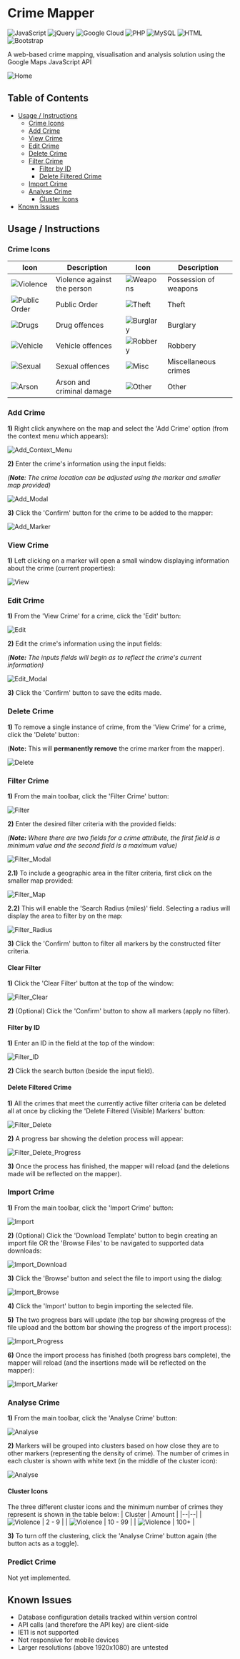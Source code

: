# Crime Mapper
![JavaScript](https://img.shields.io/badge/javascript-%23323330.svg?style=for-the-badge&logo=javascript)
![jQuery](https://img.shields.io/badge/jquery-%230769AD.svg?style=for-the-badge&logo=jquery)
![Google Cloud](https://img.shields.io/badge/GoogleCloud-%234285F4.svg?style=for-the-badge&logo=google-cloud&logoColor=white)
![PHP](https://img.shields.io/badge/php-%23777BB4.svg?style=for-the-badge&logo=php&logoColor=white)
![MySQL](https://img.shields.io/badge/mysql-%2300f.svg?style=for-the-badge&logo=mysql&logoColor=white&color=black)
![HTML](https://img.shields.io/badge/html5-%23E34F26.svg?style=for-the-badge&logo=html5&logoColor=white)
![Bootstrap](https://img.shields.io/badge/bootstrap-%23563D7C.svg?style=for-the-badge&logo=bootstrap&logoColor=white)

A web-based crime mapping, visualisation and analysis solution using the Google Maps JavaScript API

![Home](documentation/images/Home.PNG)

## Table of Contents
* [Usage / Instructions](#usage--instructions)
    * [Crime Icons](#crime-icons)
    * [Add Crime](#add-crime)
    * [View Crime](#view-crime)
    * [Edit Crime](#edit-crime)
    * [Delete Crime](#delete-crime)
    * [Filter Crime](#filter-crime)
        * [Filter by ID](#filter-by-id)
        * [Delete Filtered Crime](#delete-filtered-crime)
    * [Import Crime](#import-crime)
    * [Analyse Crime](#analyse-crime)
        * [Cluster Icons](#cluster-icons)
* [Known Issues](#known-issues)

## Usage / Instructions
### Crime Icons
| Icon | Description | Icon | Description |
|--|--|--|--|
| ![Violence](crime_icons/violence.png) | Violence against the person | ![Weapons](crime_icons/weapons.png) | Possession of weapons |
| ![Public Order](crime_icons/public_order.png) | Public Order | ![Theft](crime_icons/theft.png) | Theft |
| ![Drugs](crime_icons/drugs.png) | Drug offences | ![Burglary](crime_icons/burglary.png) | Burglary |
| ![Vehicle](crime_icons/vehicle.png)  | Vehicle offences | ![Robbery](crime_icons/robbery.png) | Robbery |
| ![Sexual](crime_icons/sexual.png) | Sexual offences | ![Misc](crime_icons/other.png) | Miscellaneous crimes | 
| ![Arson](crime_icons/arson.png) | Arson and criminal damage | ![Other](crime_icons/other.png) | Other |

### Add Crime

**1)** Right click anywhere on the map and select the 'Add Crime' option (from the context menu which appears):

![Add_Context_Menu](documentation/images/Add/Add_Context_Menu.PNG)

**2)** Enter the crime's information using the input fields:

*(**Note**: The crime location can be adjusted using the marker and smaller map provided)*

![Add_Modal](documentation/images/Add/Add_Modal.PNG)

**3)** Click the 'Confirm' button for the crime to be added to the mapper:

![Add_Marker](documentation/images/Add/Add_Marker.PNG)


### View Crime

**1)** Left clicking on a marker will open a small window displaying information about the crime (current properties):

![View](documentation/images/View/View_Marker.PNG)


### Edit Crime

**1)** From the 'View Crime' for a crime, click the 'Edit' button:

![Edit](documentation/images/Edit/Edit_Button.png)

**2)** Edit the crime's information using the input fields:

*(**Note:** The inputs fields will begin as to reflect the crime's current information)*

![Edit_Modal](documentation/images/Edit/Edit_Modal.PNG)

**3)** Click the 'Confirm' button to save the edits made.


### Delete Crime

**1)** To remove a single instance of crime, from the 'View Crime' for a crime, click the 'Delete' button:

(**Note:** This will **permanently remove** the crime marker from the mapper).

![Delete](documentation/images/Delete/Delete_Button.png)


### Filter Crime

**1)** From the main toolbar, click the 'Filter Crime' button:

![Filter](documentation/images/Filter/Filter_Button.PNG)

**2)** Enter the desired filter criteria with the provided fields:

*(**Note:** Where there are two fields for a crime attribute, the first field is a minimum value and the second field is a maximum value)*

![Filter_Modal](documentation/images/Filter/Filter_Modal.PNG)

**2.1)** To include a geographic area in the filter criteria, first click on the smaller map provided:

![Filter_Map](documentation/images/Filter/Filter_Map.png)

**2.2)** This will enable the 'Search Radius (miles)' field. Selecting a radius will display the area to filter by on the map:

![Filter_Radius](documentation/images/Filter/Filter_Radius.png)

**3)** Click the 'Confirm' button to filter all markers by the constructed filter criteria.


#### Clear Filter

**1)** Click the 'Clear Filter' button at the top of the window:

![Filter_Clear](documentation/images/Filter/Filter_Clear.png)

**2)** (Optional) Click the 'Confirm' button to show all markers (apply no filter).


#### Filter by ID

**1)** Enter an ID in the field at the top of the window:

![Filter_ID](documentation/images/Filter/Filter_ID.png)

**2)** Click the search button (beside the input field).


#### Delete Filtered Crime

**1)** All the crimes that meet the currently active filter criteria can be deleted all at once by clicking the 'Delete Filtered (Visible) Markers' button:

![Filter_Delete](documentation/images/Filter/Filter_Delete.png)

**2)** A progress bar showing the deletion process will appear:

![Filter_Delete_Progress](documentation/images/Filter/Filter_Delete_Progress.PNG)

**3)** Once the process has finished, the mapper will reload (and the deletions made will be reflected on the mapper).


### Import Crime

**1)** From the main toolbar, click the 'Import Crime' button:

![Import](documentation/images/Import/Import_Button.PNG)

**2)** (Optional) Click the 'Download Template' button to begin creating an import file OR the 'Browse Files' to be navigated to supported data downloads:

![Import_Download](documentation/images/Import/Import_Download.png)

**3)** Click the 'Browse' button and select the file to import using the dialog:

![Import_Browse](documentation/images/Import/Import_Browse.png)

**4)** Click the 'Import' button to begin importing the selected file.

**5)** The two progress bars will update (the top bar showing progress of the file upload and the bottom bar showing the progress of the import process):

![Import_Progress](documentation/images/Import/Import_Progress.PNG)

**6)** Once the import process has finished (both progress bars complete), the mapper will reload (and the insertions made will be reflected on the mapper):

![Import_Marker](documentation/images/Import/Import_Marker.png)

### Analyse Crime

**1)** From the main toolbar, click the 'Analyse Crime' button:

![Analyse](documentation/images/Analyse/Analyse_Button.PNG)

**2)** Markers will be grouped into clusters based on how close they are to other markers (representing the density of crime). The number of crimes in each cluster is shown with white text (in the middle of the cluster icon):

![Analyse](documentation/images/Analyse/Analyse_Marker.png)

#### Cluster Icons

The three different cluster icons and the minimum number of crimes they represent is shown in the table below:
| Cluster | Amount |
|--|--|
| ![Violence](cluster_images/SmallCluster.png) | 2 - 9 |
| ![Violence](cluster_images/MediumCluster.png) | 10 - 99 |
| ![Violence](cluster_images/LargeCluster.png) | 100+ |

**3)** To turn off the clustering, click the 'Analyse Crime' button again (the button acts as a toggle).

### Predict Crime

Not yet implemented.

## Known Issues
* Database configuration details tracked within version control
* API calls (and therefore the API key) are client-side
* IE11 is not supported
* Not responsive for mobile devices
* Larger resolutions (above 1920x1080) are untested
